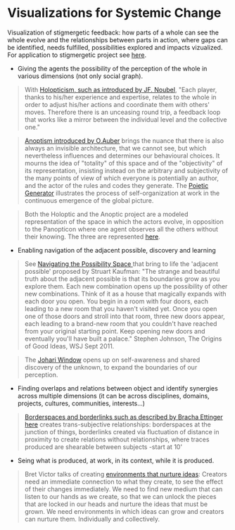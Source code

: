 Visualizations for Systemic Change
==================================

Visualization of stigmergetic feedback: how parts of a whole can see the whole evolve and the relationships between parts in action, where gaps can be identified, needs fulfilled, possibilities explored and impacts vizualized. For application to stigmergetic project see [here](https://github.com/HeleneFi/VisuializingStigmergy).

- Giving the agents the possibility of the perception of the whole in various dimensions (not only social graph). 

 > With [Holopticism, such as introduced by JF. Noubel](http://www.slideshare.net/AlanRosenblith/holopticism), "Each player, thanks to his/her experience and expertise, relates to the whole in order to adjust his/her actions and coordinate them with others' moves. Therefore there is an unceasing round trip, a feedback loop that works like a mirror between the individual level and the collective one."
 
 > [Anoptism introduced by O.Auber](http://p2pfoundation.net/Anoptism) brings the nuance that there is also always an invisible architecture, that we cannot see, but which nevertheless influences and determines our behavioural choices. It mourns the idea of "totality" of this space and of the "objectivity" of its representation, insisting instead on the arbitrary and subjectivity of the many points of view of which everyone is potentially an author, and the actor of the rules and codes they generate. The [Poietic Generator](http://en.wikipedia.org/wiki/Poietic_Generator#Perspectives) illustrates the process of self-organization at work in the continuous emergence of the global picture.
 
 > Both the Holoptic and the Anoptic project are a modeled representation of the space in which the actors evolve, in opposition to the Panopticon where one agent observes all the others without their knowing. The three are represented [here](https://sites.google.com/site/arkandiskm/connaissance-et-organisation/ecosysteme-du-km/intelligence-collective/panoptique-holoptique-anoptique). 
 
 
- Enabling navigation of the adjacent possible, discovery and learning 

 > See [Navigating the Possibility Space ](https://github.com/HeleneFi/linked-data-exploration-graph) that bring to life the 'adjacent possible' proposed by Struart Kaufman: "The strange and beautiful truth about the adjacent possible is that its boundaries grow as you explore them. Each new combination opens up the possibility of other new combinations. Think of it as a house that magically expands with each door you open. You begin in a room with four doors, each leading to a new room that you haven't visited yet. Once you open one of those doors and stroll into that room, three new doors appear, each leading to a brand-new room that you couldn't have reached from your original starting point. Keep opening new doors and eventually you'll have built a palace." Stephen Johnson, The Origins of Good Ideas, WSJ Sept 2011. 
 
 > The [Johari Window](http://www.geo.coop/story/zegg-forum-and-johari-window) opens up on self-awareness and shared discovery of the unknown, to expand the boundaries of our perception.

- Finding overlaps and relations between object and identify synergies across multiple dimensions (it can be across disciplines, domains, projects, cultures, communities, interests...)

 > [Borderspaces and borderlinks such as described by Bracha Ettinger here](http://www.theoldbrandnew.nl/knowledge.html) creates trans-subjective relationships: borderspaces at the junction of things, borderlinks created via fluctuation of distance in proximity to create relations without relationships, where traces produced are shearable between subjects -start at 10'

- Seing what is produced, at work, in its context, while it is produced.

 > Bret Victor talks of creating [environments that nurture ideas](http://vimeo.com/36579366): Creators need an immediate connection to what they create, to see the effect of their changes immediately. We need to find new medium that can listen to our hands as we create, so that we can unlock the pieces that are locked in our heads and nurture the ideas that must be grown. We need environments in which ideas can grow and creators can nurture them. Individually and collectively.
